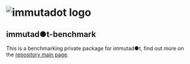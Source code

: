 ![immutadot logo](https://raw.githubusercontent.com/zenika-open-source/immutadot/master/misc/otter.svg?sanitize=true)
===

## immutad●t-benchmark

This is a benchmarking private package for immutad●t, find out more on the [repository main page](../../#performances).
